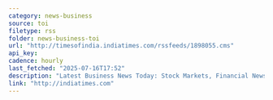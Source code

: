 ```yaml
---
category: news-business
source: toi
filetype: rss
folder: news-business-toi
url: "http://timesofindia.indiatimes.com/rssfeeds/1898055.cms"
api_key: 
cadence: hourly
last_fetched: "2025-07-16T17:52"
description: "Latest Business News Today: Stock Markets, Financial News, India Business & World Business News"
link: "http://indiatimes.com"
---
```

